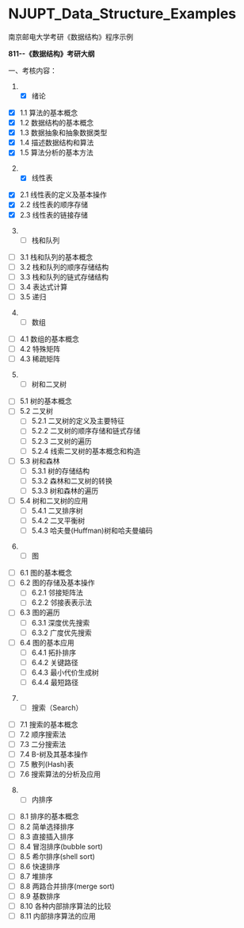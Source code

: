 # NJUPT_Data_Structure_Examples
南京邮电大学考研《数据结构》程序示例

**811--《数据结构》考研大纲**

一、考核内容：

1. - [x] 绪论

- [x] 1.1 算法的基本概念
- [x] 1.2 数据结构的基本概念
- [x] 1.3 数据抽象和抽象数据类型
- [x] 1.4 描述数据结构和算法
- [x] 1.5 算法分析的基本方法

2. - [x] 线性表

- [x] 2.1 线性表的定义及基本操作
- [x] 2.2 线性表的顺序存储
- [x] 2.3 线性表的链接存储

3. - [ ] 栈和队列

- [ ] 3.1 栈和队列的基本概念
- [ ] 3.2 栈和队列的顺序存储结构
- [ ] 3.3 栈和队列的链式存储结构
- [ ] 3.4 表达式计算
- [ ] 3.5 递归

4. - [ ] 数组

- [ ] 4.1 数组的基本概念
- [ ] 4.2 特殊矩阵
- [ ] 4.3 稀疏矩阵

5. - [ ] 树和二叉树

- [ ] 5.1 树的基本概念
- [ ] 5.2 二叉树
    - [ ] 5.2.1 二叉树的定义及主要特征
    - [ ] 5.2.2 二叉树的顺序存储和链式存储
    - [ ] 5.2.3 二叉树的遍历
    - [ ] 5.2.4 线索二叉树的基本概念和构造
- [ ] 5.3 树和森林
    - [ ] 5.3.1 树的存储结构
    - [ ] 5.3.2 森林和二叉树的转换
    - [ ] 5.3.3 树和森林的遍历
- [ ] 5.4 树和二叉树的应用
    - [ ] 5.4.1 二叉排序树
    - [ ] 5.4.2 二叉平衡树
    - [ ] 5.4.3 哈夫曼(Huffman)树和哈夫曼编码

6. - [ ] 图

- [ ] 6.1 图的基本概念
- [ ] 6.2 图的存储及基本操作
    - [ ] 6.2.1 邻接矩阵法
    - [ ] 6.2.2 邻接表表示法
- [ ] 6.3 图的遍历
    - [ ] 6.3.1 深度优先搜索
    - [ ] 6.3.2 广度优先搜索
- [ ] 6.4 图的基本应用
    - [ ] 6.4.1 拓扑排序
    - [ ] 6.4.2 关键路径
    - [ ] 6.4.3 最小代价生成树
    - [ ] 6.4.4 最短路径

7. - [ ] 搜索（Search）

- [ ] 7.1 搜索的基本概念
- [ ] 7.2 顺序搜索法
- [ ] 7.3 二分搜索法
- [ ] 7.4 B-树及其基本操作
- [ ] 7.5 散列(Hash)表
- [ ] 7.6 搜索算法的分析及应用

8. - [ ] 内排序

- [ ] 8.1 排序的基本概念
- [ ] 8.2 简单选择排序
- [ ] 8.3 直接插入排序
- [ ] 8.4 冒泡排序(bubble sort)
- [ ] 8.5 希尔排序(shell sort)
- [ ] 8.6 快速排序
- [ ] 8.7 堆排序
- [ ] 8.8 两路合并排序(merge sort)
- [ ] 8.9 基数排序
- [ ] 8.10 各种内部排序算法的比较
- [ ] 8.11 内部排序算法的应用
